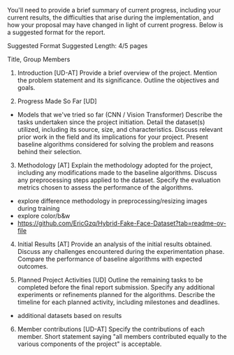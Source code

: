 You'll need to provide a brief summary of current progress, including your current results, the difficulties that arise during the implementation, and how your proposal may have changed in light of current progress. Below is a suggested format for the report.

Suggested Format
Suggested Length: 4/5 pages

Title, Group Members

1. Introduction [UD-AT]
Provide a brief overview of the project.
Mention the problem statement and its significance.
Outline the objectives and goals.

2. Progress Made So Far [UD]
+ Models that we've tried so far (CNN / Vision Transformer)
Describe the tasks undertaken since the project initiation. 
Detail the dataset(s) utilized, including its source, size, and characteristics.
Discuss relevant prior work in the field and its implications for your project.
Present baseline algorithms considered for solving the problem and reasons behind their selection.

3. Methodology [AT]
Explain the methodology adopted for the project, including any modifications made to the baseline algorithms.
Discuss any preprocessing steps applied to the dataset.
Specify the evaluation metrics chosen to assess the performance of the algorithms.
+ explore difference methodology in preprocessing/resizing images during training
+ explore color/b&w
+ https://github.com/EricGzq/Hybrid-Fake-Face-Dataset?tab=readme-ov-file

4. Initial Results [AT]
Provide an analysis of the initial results obtained.
Discuss any challenges encountered during the experimentation phase.
Compare the performance of baseline algorithms with expected outcomes.

5. Planned Project Activities [UD]
Outline the remaining tasks to be completed before the final report submission.
Specify any additional experiments or refinements planned for the algorithms.
Describe the timeline for each planned activity, including milestones and deadlines.
+ additional datasets based on results

6. Member contributions [UD-AT]
Specify the contributions of each member.
Short statement saying "all members contributed equally to the various components of the project" is acceptable.
